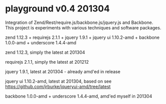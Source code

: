 playground v0.4 201304
======================
Integration of Zend/Rest/require.js/backbone.js/jquery.js
and Backbone. This project is experiments with various
techniques and software packages.

zend 1.12.3 + 
requirejs 2.1.1 +
jquery 1.9.1 +
jquery ui 1.10.2-amd +
backbone 1.0.0-amd +
underscore 1.4.4-amd

zend 1.12.3, simply the latest at 201304

requirejs 2.1.1, simply the latest at 201212

jquery 1.9.1, latest at 201304 - already amd'ed in release

jquery ui 1.10.2-amd, latest at 201304, based on see https://github.com/jrburke/jqueryui-amd/tree/latest

backbone 1.0.0-amd +
underscore 1.4.4-amd, amd'ed myself in 201304

